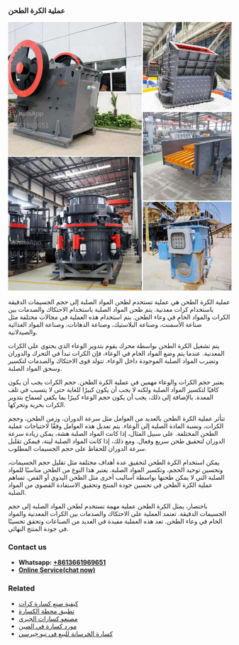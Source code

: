 <h3>عملية الكرة الطحن</h3><img src='1701852497.jpg' alt=''><p>عملية الكرة الطحن هي عملية تستخدم لطحن المواد الصلبة إلى حجم الجسيمات الدقيقة باستخدام كرات معدنية. يتم طحن المواد الصلبة باستخدام الاحتكاك والصدمات بين الكرات والمواد الخام في وعاء الطحن. يتم استخدام هذه العملية في مجالات مختلفة مثل صناعة الأسمنت، وصناعة البلاستيك، وصناعة الدهانات، وصناعة المواد الغذائية والصيدلانية.</p><p>يتم تشغيل الكرة الطحن بواسطة محرك يقوم بتدوير الوعاء الذي يحتوي على الكرات المعدنية. عندما يتم وضع المواد الخام في الوعاء، فإن الكرات تبدأ في التحرك والدوران وتضرب المواد الصلبة الموجودة داخل الوعاء. تتولد قوى الاحتكاك والصدمات لتكسير وسحق المواد الصلبة.</p><p>يعتبر حجم الكرات والوعاء مهمين في عملية الكرة الطحن. حجم الكرات يجب أن يكون كافيًا لتكسير المواد الصلبة ولكنه لا يجب أن يكون كبيرًا للغاية حتى لا يتسبب في تلف المعدة. بالإضافة إلى ذلك، يجب أن يكون حجم الوعاء كبيرًا بما يكفي لسماح بتدوير الكرات بحرية وتحركها.</p><p>تتأثر عملية الكرة الطحن بالعديد من العوامل مثل سرعة الدوران، وزمن الطحن، وحجم الكرات، ونسبة المادة الصلبة إلى الوعاء. يتم تعديل هذه العوامل وفقًا لاحتياجات عملية الطحن المختلفة. على سبيل المثال، إذا كانت المواد الصلبة هشة، يمكن زيادة سرعة الدوران لتحقيق طحن سريع وفعال. ومع ذلك، إذا كانت المواد الصلبة لينة، فيمكن تقليل سرعة الدوران للحفاظ على حجم الجسيمات المطلوب.</p><p>يمكن استخدام الكرة الطحن لتحقيق عدة أهداف مختلفة مثل تقليل حجم الجسيمات، وتحسين توحيد الحجم، وتكسير المواد الصلبة. يعتبر هذا النوع من الطحن مناسبًا للمواد الصلبة التي لا يمكن طحنها بواسطة أساليب أخرى مثل الطحن اليدوي أو القص. تساهم عملية الكرة الطحن في تحسين جودة المنتج وتحقيق الاستفادة القصوى من المواد الصلبة.</p><p>باختصار، يمثل الكرة الطحن عملية مهمة تستخدم لطحن المواد الصلبة إلى حجم الجسيمات الدقيقة. تعتمد العملية على الاحتكاك والصدمات بين الكرات المعدنية والمواد الخام في وعاء الطحن. تعد هذه العملية مفيدة في العديد من الصناعات وتحقق تحسينًا في جودة المنتج النهائي.</p><h3>Contact us</h3><ul><li><strong>Whatsapp:&nbsp;<a href="https://wa.me/8613661969651">+8613661969651</a></strong></li><li><a href="https://swt.shibang-china.com/?git&amp;zhl&amp;عملية الكرة الطحن"><strong>Online Service(chat now)</strong></a></li></ul><h3>Related</h3><ul><li><a href='كيفية صنع كسارة كرات.md'>كيفية صنع كسارة كرات</a></li><li><a href='تطبيق محطة الكسارة.md'>تطبيق محطة الكسارة</a></li><li><a href='مصنعو كسارات الجيري.md'>مصنعو كسارات الجيري</a></li><li><a href='مورد كسارة في الصين.md'>مورد كسارة في الصين</a></li><li><a href='كسارة الخرسانة للبيع في نيو جيرسي.md'>كسارة الخرسانة للبيع في نيو جيرسي</a></li></ul>